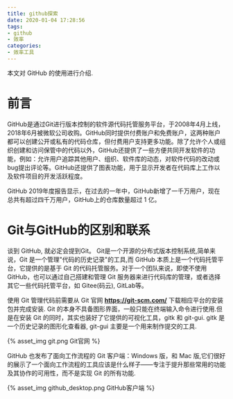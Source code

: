 ```yaml
---
title: github探索
date: 2020-01-04 17:28:56
tags:
- github
- 效率
categories:
- 效率工具
---
```


本文对 GitHub 的使用进行介绍.

<!-- more -->

# 前言

GitHub是通过Git进行版本控制的软件源代码托管服务平台，于2008年4月上线，2018年6月被微软公司收购。GitHub同时提供付费账户和免费账户，这两种账户都可以创建公开或私有的代码仓库，但付费用户支持更多功能。除了允许个人或组织创建和访问保管中的代码以外，GitHub还提供了一些方便共同开发软件的功能，例如：允许用户追踪其他用户、组织、软件库的动态，对软件代码的改动或bug提出评论等。GitHub还提供了图表功能，用于显示开发者在代码库上工作以及软件项目的开发活跃程度。

GitHub 2019年度报告显示，在过去的一年中，GitHub新增了一千万用户，现在总共有超过四千万用户，GitHub上的仓库数量超过 1 亿。

# Git与GitHub的区别和联系

谈到 GitHub, 就必定会提到Git。 Git是一个开源的分布式版本控制系统,简单来说，Git 是一个管理"代码的历史记录"的工具,而 GitHub 本质上是一个代码托管平台，它提供的是基于 Git 的代码托管服务。对于一个团队来说，即使不使用 GitHub，也可以通过自己搭建和管理 Git 服务器来进行代码库的管理，或者选择其它一些代码托管平台，如 Gitee(码云), GitLab等。

使用 Git 管理代码前需要从 Git 官网 **https://git-scm.com/** 下载相应平台的安装包并完成安装. Git 的本身不具备图形界面，一般只能在终端输入命令进行使用.但是在安装 Git 的同时，其实也装好了它提供的可视化工具，gitk 和 git-gui. gitk 是一个历史记录的图形化查看器, git-gui 主要是一个用来制作提交的工具.

{% asset_img git.png Git官网 %}

GitHub 也发布了面向工作流程的 Git 客户端：Windows 版，和 Mac 版,它们很好的展示了一个面向工作流程的工具应该是什么样子——专注于提升那些常用的功能及其协作的可用性，而不是实现 Git 的所有功能.

{% asset_img github_desktop.png GitHub客户端 %}
